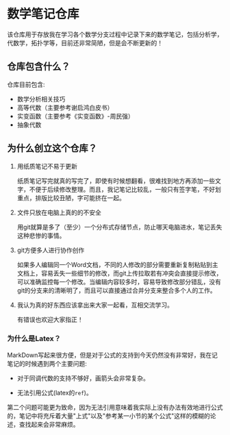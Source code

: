 # 数学笔记仓库

该仓库用于存放我在学习各个数学分支过程中记录下来的数学笔记，包括分析学，代数学，拓扑学等，目前还非常简陋，但是会不断更新的！

## 仓库包含什么？

仓库目前包含:

+ 数学分析相关技巧
+ 高等代数（主要参考谢启鸿白皮书）
+ 实变函数（主要参考《实变函数》-周民强）
+ 抽象代数

## 为什么创立这个仓库？

1. 用纸质笔记不易于更新

   纸质笔记写完就真的写完了，即使有时候想翻看，很难找到地方再添加一些文字，不便于后续修改整理。而且，我记笔记比较乱，一般只有签字笔，不好划重点，排版比较丑陋，字可能挤在一起。

2. 文件只放在电脑上真的的不安全

   用git就算是多了（至少）一个分布式存储节点，防止哪天电脑进水，笔记丢失这种悲惨的事情。

3. git方便多人进行协作创作
  
   如果多人编辑同一个Word文档，不同的人修改的部分需要重新复制粘贴到主文档上，容易丢失一些细节的修改，而git上传拉取若有冲突会直接提示修改，可以准确监控每一个修改。当编辑内容较多时，容易导致修改部分错乱，没有git的分支来的清晰明了，而且可以直接通过合并分支来整合多个人的工作。

4. 我认为真的好东西应该拿出来大家一起看，互相交流学习。

   有错误也欢迎大家指正！



### 为什么是Latex？

MarkDown写起来很方便，但是对于公式的支持到今天仍然没有非常好，我在记笔记的时候遇到两个主要问题:

+ 对于同调代数的支持不够好，画箭头会非常复杂。

+ 无法引用公式(latex的`ref`)。

第二个问题可能更为致命，因为无法引用意味着我实际上没有办法有效地进行公式的，笔记中将充斥着大量"上式"以及"参考某一小节的某个公式"这样的模糊的论述，查找起来会非常麻烦。
